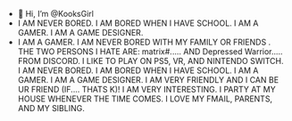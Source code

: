 - 👋 Hi, I’m @KooksGirl
- I AM NEVER BORED. I AM BORED WHEN I HAVE SCHOOL. I AM A GAMER. I AM A GAME DESIGNER.
- I AM A GAMER. I AM NEVER BORED WITH MY FAMILY OR FRIENDS . THE TWO PERSONS I HATE ARE:  matrix#..... AND Depressed Warrior..... FROM DISCORD. I LIKE TO PLAY ON PS5, VR, AND NINTENDO SWITCH. I AM NEVER BORED. I AM BORED WHEN I HAVE SCHOOL. I AM A GAMER. I AM A GAME DESIGNER. I AM VERY FRIENDLY AND I CAN BE UR FRIEND (IF.... THATS K)! I AM VERY INTERESTING. I PARTY AT MY HOUSE WHENEVER THE TIME COMES. I LOVE MY FMAIL, PARENTS, AND MY SIBLING.
